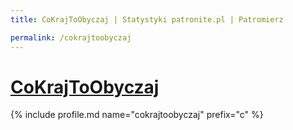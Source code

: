 ```yaml
---
title: CoKrajToObyczaj | Statystyki patronite.pl | Patromierz

permalink: /cokrajtoobyczaj
---
```


# [CoKrajToObyczaj](https://patronite.pl/cokrajtoobyczaj)

{% include profile.md name="cokrajtoobyczaj" prefix="c" %}
